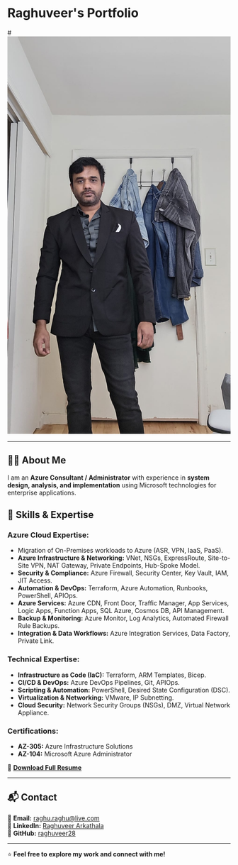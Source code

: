 # Raghuveer's Portfolio  
#![Raghuveer Arkathala](Image.jpeg)

---  

## 👨‍💻 About Me  

I am an **Azure Consultant / Administrator** with experience in **system design, analysis, and implementation** using Microsoft technologies for enterprise applications.  

## 🚀 Skills & Expertise  

### **Azure Cloud Expertise:**  
- Migration of On-Premises workloads to Azure (ASR, VPN, IaaS, PaaS).  
- **Azure Infrastructure & Networking:** VNet, NSGs, ExpressRoute, Site-to-Site VPN, NAT Gateway, Private Endpoints, Hub-Spoke Model.  
- **Security & Compliance:** Azure Firewall, Security Center, Key Vault, IAM, JIT Access.  
- **Automation & DevOps:** Terraform, Azure Automation, Runbooks, PowerShell, APIOps.  
- **Azure Services:** Azure CDN, Front Door, Traffic Manager, App Services, Logic Apps, Function Apps, SQL Azure, Cosmos DB, API Management.  
- **Backup & Monitoring:** Azure Monitor, Log Analytics, Automated Firewall Rule Backups.  
- **Integration & Data Workflows:** Azure Integration Services, Data Factory, Private Link.  

### **Technical Expertise:**  
- **Infrastructure as Code (IaC):** Terraform, ARM Templates, Bicep.  
- **CI/CD & DevOps:** Azure DevOps Pipelines, Git, APIOps.  
- **Scripting & Automation:** PowerShell, Desired State Configuration (DSC).  
- **Virtualization & Networking:** VMware, IP Subnetting.  
- **Cloud Security:** Network Security Groups (NSGs), DMZ, Virtual Network Appliance.  

### **Certifications:**  
- **AZ-305:** Azure Infrastructure Solutions  
- **AZ-104:** Microsoft Azure Administrator  

📄 **[Download Full Resume](https://github.com/raghuveer28/Raghuveer_Arkathala_Resume/blob/main/Raghu.Azure.pdf)**  

---  

## 📬 Contact  

📧 **Email:** raghu.raghu@live.com  
🔗 **LinkedIn:** [Raghuveer Arkathala](https://www.linkedin.com/in/raghuveerarkathala/)  
🐙 **GitHub:** [raghuveer28](https://github.com/raghuveer28/raghuveer-portfolio)  

---  

⭐ **Feel free to explore my work and connect with me!**  

